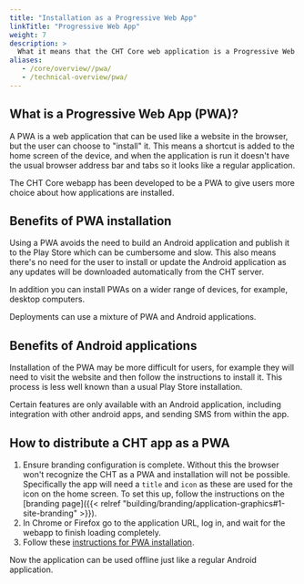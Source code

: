 ```yaml
---
title: "Installation as a Progressive Web App"
linkTitle: "Progressive Web App"
weight: 7
description: >
  What it means that the CHT Core web application is a Progressive Web App
aliases:
   - /core/overview//pwa/
   - /technical-overview/pwa/
---
```


## What is a Progressive Web App (PWA)?

A PWA is a web application that can be used like a website in the browser, but the user can choose to "install" it. This means a shortcut is added to the home screen of the device, and when the application is run it doesn't have the usual browser address bar and tabs so it looks like a regular application.

The CHT Core webapp has been developed to be a PWA to give users more choice about how applications are installed.

## Benefits of PWA installation

Using a PWA avoids the need to build an Android application and publish it to the Play Store which can be cumbersome and slow. This also means there's no need for the user to install or update the Android application as any updates will be downloaded automatically from the CHT server.

In addition you can install PWAs on a wider range of devices, for example, desktop computers.

Deployments can use a mixture of PWA and Android applications.

## Benefits of Android applications

Installation of the PWA may be more difficult for users, for example they will need to visit the website and then follow the instructions to install it. This process is less well known than a usual Play Store installation.

Certain features are only available with an Android application, including integration with other android apps, and sending SMS from within the app.

## How to distribute a CHT app as a PWA

1. Ensure branding configuration is complete. Without this the browser won't recognize the CHT as a PWA and installation will not be possible. Specifically the app will need a `title` and `icon` as these are used for the icon on the home screen. To set this up, follow the instructions on the [branding page]({{< relref "building/branding/application-graphics#1-site-branding" >}}).
2. In Chrome or Firefox go to the application URL, log in, and wait for the webapp to finish loading completely.
3. Follow these [instructions for PWA installation](https://developer.mozilla.org/en-US/docs/Web/Progressive_web_apps/Add_to_home_screen).

Now the application can be used offline just like a regular Android application.
